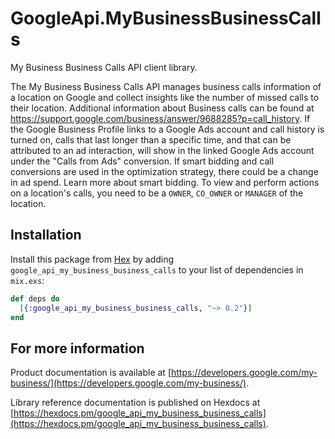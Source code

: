 # GoogleApi.MyBusinessBusinessCalls

My Business Business Calls API client library.

The My Business Business Calls API manages business calls information of a location on Google and collect insights like the number of missed calls to their location. Additional information about Business calls can be found at https://support.google.com/business/answer/9688285?p=call_history. If the Google Business Profile links to a Google Ads account and call history is turned on, calls that last longer than a specific time, and that can be attributed to an ad interaction, will show in the linked Google Ads account under the "Calls from Ads" conversion. If smart bidding and call conversions are used in the optimization strategy, there could be a change in ad spend. Learn more about smart bidding. To view and perform actions on a location's calls, you need to be a `OWNER`, `CO_OWNER` or `MANAGER` of the location.

## Installation

Install this package from [Hex](https://hex.pm) by adding
`google_api_my_business_business_calls` to your list of dependencies in `mix.exs`:

```elixir
def deps do
  [{:google_api_my_business_business_calls, "~> 0.2"}]
end
```

## For more information

Product documentation is available at [https://developers.google.com/my-business/](https://developers.google.com/my-business/).

Library reference documentation is published on Hexdocs at
[https://hexdocs.pm/google_api_my_business_business_calls](https://hexdocs.pm/google_api_my_business_business_calls).
